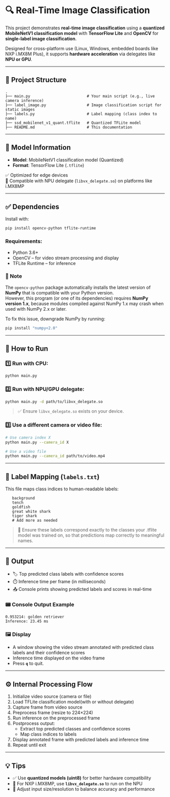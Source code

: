 # 🔍 Real-Time Image Classification

This project demonstrates **real-time image classification** using a **quantized MobileNetV1 classification model**  with **TensorFlow Lite** and **OpenCV** for **single-label image classification**.

Designed for cross-platform use (Linux, Windows, embedded boards like NXP i.MX8M Plus), it supports **hardware acceleration** via delegates like **NPU or GPU**.

---

## 📁 Project Structure

```
.
├── main.py                         # Your main script (e.g., live camera inference)
├── label_image.py                  # Image classification script for static images 
├── labels.py                       # Label mapping (class index to name)  
├── ssd_mobilenet_v1_quant.tflite   # Quantized TFLite model  
├── README.md                       # This documentation
```

---

## 🧠 Model Information

- **Model**: MobileNetV1 classification model  (Quantized)  
- **Format**: TensorFlow Lite (`.tflite`)  

✅ Optimized for edge devices  
🧠 Compatible with NPU delegate (`libvx_delegate.so`) on platforms like i.MX8MP

---

## ✅ Dependencies

Install with:

```bash
pip install opencv-python tflite-runtime
```

### Requirements:
- Python 3.6+
- OpenCV – for video stream processing and display
- TFLite Runtime – for inference

### 🔎 Note  
The `opencv-python` package automatically installs the latest version of **NumPy** that is compatible with your Python version.  
However, this program (or one of its dependencies) requires **NumPy version 1.x**, because modules compiled against NumPy 1.x may crash when used with NumPy 2.x or later.

To fix this issue, downgrade NumPy by running:  
```bash
pip install "numpy<2.0"
```
---

## 🚀 How to Run

### 1️⃣ Run with CPU:

```bash
python main.py
```
### 2️⃣ Run with NPU/GPU delegate:

```bash
python main.py -d path/to/libvx_delegate.so
```

> ✅ Ensure `libvx_delegate.so` exists on your device.

### 3️⃣ Use a different camera or video file:

```bash
# Use camera index X
python main.py --camera_id X

# Use a video file
python main.py --camera_id path/to/video.mp4
```
---

## 📝 Label Mapping (`labels.txt`)

This file maps class indices to human-readable labels:

```text
   background
   tench
   goldfish
   great white shark
   tiger shark
   # Add more as needed
```

> 🔁 Ensure these labels correspond exactly to the classes your .tflite model was trained on, so that predictions map correctly to meaningful names.

---

## 🎯 Output

- 🏷️ Top predicted class labels with confidence scores
- ⏱️ Inference time per frame (in milliseconds)
- 📤 Console prints showing predicted labels and scores in real-time 

### 📟 Console Output Example

```text
0.953214: golden retriever 
Inference: 23.45 ms
```

### 🖼️ Display

- A window showing the video stream annotated with predicted class labels and their confidence scores
- Inference time displayed on the video frame
- Press **`q`** to quit.

---

## ⚙️ Internal Processing Flow

1. Initialize video source (camera or file)
2. Load TFLite classification model(with or without delegate)
3. Capture frame from video source
4. Preprocess frame (resize to 224×224)
5. Run inference on the preprocessed frame
6. Postprocess output:
   - Extract top predicted classes and confidence scores 
   - Map class indices to labels
7. Display annotated frame with  predicted labels and inference time
8. Repeat until exit

---

## 💡 Tips

- ✅ Use **quantized models (uint8)** for better hardware compatibility
- 🚀 For NXP i.MX8MP, use **`libvx_delegate.so`** to run on the NPU
- 📏 Adjust input size/resolution to balance accuracy and performance
